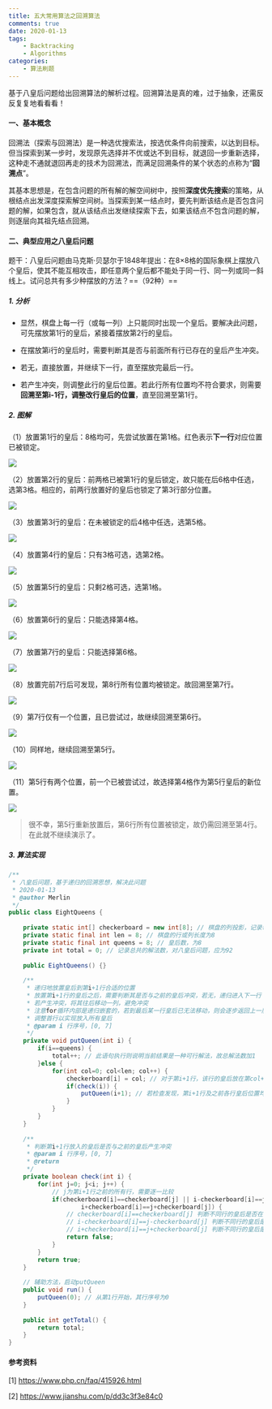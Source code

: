 ```yaml
---
title: 五大常用算法之回溯算法
comments: true
date: 2020-01-13
tags:
	- Backtracking
	- Algorithms
categories:	
	- 算法刷题
---
```


基于八皇后问题给出回溯算法的解析过程。回溯算法是真的难，过于抽象，还需反反复复地看看看！

<!--more-->

#### 一、基本概念

回溯法（探索与回溯法）是一种选优搜索法，按选优条件向前搜索，以达到目标。但当探索到某一步时，发现原先选择并不优或达不到目标，就退回一步重新选择，这种走不通就退回再走的技术为回溯法，而满足回溯条件的某个状态的点称为“**回溯点**”。

其基本思想是，在包含问题的所有解的解空间树中，按照**深度优先搜索**的策略，从根结点出发深度探索解空间树。当探索到某一结点时，要先判断该结点是否包含问题的解，如果包含，就从该结点出发继续探索下去，如果该结点不包含问题的解，则逐层向其祖先结点回溯。



#### 二、典型应用之八皇后问题

题干：八皇后问题由马克斯·贝瑟尔于1848年提出：在8×8格的国际象棋上摆放八个皇后，使其不能互相攻击，即任意两个皇后都不能处于同一行、同一列或同一斜线上。试问总共有多少种摆放的方法？==（92种）==



##### 1. 分析

* 显然，棋盘上每一行（或每一列）上只能同时出现一个皇后。要解决此问题，可先摆放第1行的皇后，紧接着摆放第2行的皇后。

* 在摆放第i行的皇后时，需要判断其是否与前面所有行已存在的皇后产生冲突。

* 若无，直接放置，并继续下一行，直至摆放完最后一行。

* 若产生冲突，则调整此行的皇后位置。若此行所有位置均不符合要求，则需要**回溯至第i-1行，调整改行皇后的位置**，直至回溯至第1行。



##### 2. 图解

（1）放置第1行的皇后：8格均可，先尝试放置在第1格。红色表示**下一行**对应位置已被锁定。

![](五大常用算法之回溯算法/1.jpg)

（2）放置第2行的皇后：前两格已被第1行的皇后锁定，故只能在后6格中任选，选第3格。相应的，前两行放置好的皇后也锁定了第3行部分位置。

![](五大常用算法之回溯算法/2.jpg)

（3）放置第3行的皇后：在未被锁定的后4格中任选，选第5格。

![](五大常用算法之回溯算法/3.jpg)

（4）放置第4行的皇后：只有3格可选，选第2格。

![](五大常用算法之回溯算法/4.jpg)

（5）放置第5行的皇后：只剩2格可选，选第1格。

![](五大常用算法之回溯算法/5.jpg)

（6）放置第6行的皇后：只能选择第4格。

![](五大常用算法之回溯算法/6.jpg)

（7）放置第7行的皇后：只能选择第6格。

![](五大常用算法之回溯算法/7.jpg)

（8）放置完前7行后可发现，第8行所有位置均被锁定。故回溯至第7行。

![](五大常用算法之回溯算法/8.jpg)

（9）第7行仅有一个位置，且已尝试过，故继续回溯至第6行。

![](五大常用算法之回溯算法/9.jpg)

（10）同样地，继续回溯至第5行。

![](五大常用算法之回溯算法/10.jpg)

（11）第5行有两个位置，前一个已被尝试过，故选择第4格作为第5行皇后的新位置。

![](五大常用算法之回溯算法/11.jpg)

> 很不幸，第5行重新放置后，第6行所有位置被锁定，故仍需回溯至第4行。在此就不继续演示了。



##### 3. 算法实现

```java
/**
 * 八皇后问题，基于递归的回溯思想，解决此问题
 * 2020-01-13
 * @author Merlin
 */
public class EightQueens {
	
	private static int[] checkerboard = new int[8]; // 棋盘的列投影，记录每一行的皇后存放的列索引值
	private static final int len = 8; // 棋盘的行或列长度为8
	private static final int queens = 8; // 皇后数，为8
	private int total = 0; // 记录总共的解法数，对八皇后问题，应为92
	
	public EightQueens() {}
	
	/**
	 * 递归地放置皇后到第i+1行合适的位置
	 * 放置第i+1行的皇后之后，需要判断其是否与之前的皇后冲突，若无，递归进入下一行；
	 * 若产生冲突，将其往后移动一列，避免冲突
	 * 注意for循环内部是递归嵌套的，若到最后某一行皇后已无法移动，则会逐步返回上一层，直至
	 * 调整首行以实现放入所有皇后
	 * @param i 行序号，[0, 7]
	 */
	private void putQueen(int i) {
		if(i==queens) {
			total++; // 此语句执行则说明当前结果是一种可行解法，故总解法数加1
		}else {
			for(int col=0; col<len; col++) {
				checkerboard[i] = col; // 对于第i+1行，该行的皇后放在第col+1列；若if语句为false，则调整第i+1行的皇后位置
				if(check(i)) {
					putQueen(i+1); // 若检查发现，第i+1行及之前各行皇后位置均满足题意，则递归移动下一行
				}
			}
		}
	}
	
	/**
	 * 判断第i+1行放入的皇后是否与之前的皇后产生冲突
	 * @param i 行序号，[0, 7]
	 * @return
	 */
	private boolean check(int i) {
		for(int j=0; j<i; j++) {
			// j为第i+1行之前的所有行，需要逐一比较
			if(checkerboard[i]==checkerboard[j] || i-checkerboard[i]==j-checkerboard[j] ||
					i+checkerboard[i]==j+checkerboard[j]) {
				// checkerboard[i]==checkerboard[j] 判断不同行的皇后是否在同一列
				// i-checkerboard[i]==j-checkerboard[j] 判断不同行的皇后是否在左对角线上
				// i+checkerboard[i]==j+checkerboard[j] 判断不同行的皇后是否在右对角线上
				return false;
			}
		}
		return true;
	}
	
	// 辅助方法，启动putQueen
	public void run() {
		putQueen(0); // 从第1行开始，其行序号为0
	}
	
	public int getTotal() {
		return total;
	}
}
```



#### 参考资料

[1] https://www.php.cn/faq/415926.html

[2] https://www.jianshu.com/p/dd3c3f3e84c0